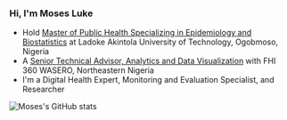 <!-- Level 1: Bio and Stats -->

### Hi, I'm Moses Luke

- Hold [Master of Public Health Specializing in Epidemiology and Biostatistics](https://eportal.lautech.edu.ng/) at Ladoke Akintola University of Technology, Ogobmoso, Nigeria<br/>
- A [Senior Technical Advisor, Analytics and Data Visualization](https://www.fhi360.org/) with FHI 360 WASERO, Northeastern Nigeria<br/> 
- I'm a Digital Health Expert, Monitoring and Evaluation Specialist, and Researcher<br/>

![Moses's GitHub stats](https://github-readme-stats.vercel.app/api?username=Moses-L&show_icons=true&theme=radical)
